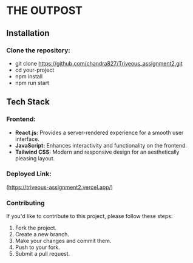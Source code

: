 # THE OUTPOST

## Installation

### Clone the repository:

   
   - git clone https://github.com/chandra827/Triveous_assignment2.git
   - cd your-project
   - npm install
   - npm run start
   

## Tech Stack

### Frontend:

- **React.js:** Provides a server-rendered experience for a smooth user interface.
- **JavaScript:** Enhances interactivity and functionality on the frontend.
- **Tailwind CSS:** Modern and responsive design for an aesthetically pleasing layout.

### Deployed Link:

(https://triveous-assignment2.vercel.app/)

### Contributing
If you'd like to contribute to this project, please follow these steps:

1. Fork the project.
2. Create a new branch.
3. Make your changes and commit them.
4. Push to your fork.
5. Submit a pull request.


